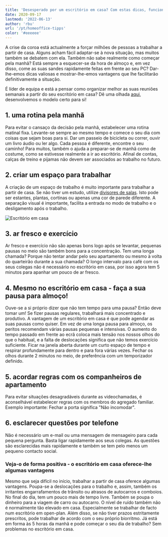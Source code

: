 ```yaml
---
title: 'Desesperado por um escritório em casa? Com estas dicas, funciona! | SeaTable'
date: 2020-09-17
lastmod: '2022-06-13'
author: 'rbu'
url: '/pt/homeoffice-tipps'
color: '#eeeeee'
---
```


A crise da coroa está actualmente a forçar milhões de pessoas a trabalhar a partir de casa. Alguns acham fácil adaptar-se à nova situação, mas muitos também se debatem com ela. Também não sabe realmente como começar pela manhã? Está sempre a esquecer-se da hora de almoço e, em vez disso, come as suas sandes rapidamente feitas em frente ao seu PC? Dar-lhe-emos dicas valiosas e mostrar-lhe-emos vantagens que lhe facilitarão definitivamente a situação.

É líder de equipa e está a pensar como organizar melhor as suas reuniões semanais a partir do seu escritório em casa? Dê uma olhada [aqui,](https://seatable.io/pt/team-meetings-remote-organisieren/) desenvolvemos o modelo certo para si!

## 1\. uma rotina pela manhã

Para evitar o cansaço da decisão pela manhã, estabelecer uma rotina matinal fixa. Levante-se sempre ao mesmo tempo e comece o seu dia com coisas que sejam boas para si. Dar um passeio de bicicleta ou correr, ouvir um livro áudio ou ler algo. Cada pessoa é diferente, encontre o seu caminho! Para muitos, também o ajuda a preparar-se de manhã como de costume, como se estivesse realmente a ir ao escritório. Afinal de contas, calças de treino e pijamas não devem ser associados ao trabalho no futuro.

## 2\. criar um espaço para trabalhar

A criação de um espaço de trabalho é muito importante para trabalhar a partir de casa. Se não tiver um estudo, utilize [divisores de salas](https://diy-family.com/diy-raumteiler-6-praktische-ideen/). Isto pode ser estantes, plantas, cortinas ou apenas uma cor de parede diferente. A separação visual é importante, facilita a entrada no modo de trabalho e o desligamento após o trabalho.

![Escritório em casa](https://seatable.de/wp-content/uploads/2020/09/Bildschirmfoto-2020-09-08-um-11.37.16.png)

## 3\. ar fresco e exercício

Ar fresco e exercício não são apenas bons logo após se levantar, pequenas pausas no meio são também bons para a concentração. Tem uma longa chamada? Porque não tentar andar pelo seu apartamento ou mesmo à volta do quarteirão durante a sua chamada? O longo intervalo para café com os seus colegas não é necessário no escritório em casa, por isso agora tem 5 minutos para apanhar um pouco de ar fresco.

## 4\. Mesmo no escritório em casa - faça a sua pausa para almoço!

Ouve-se a si próprio dizer que não tem tempo para uma pausa? Então deve tomar um! Se fizer pausas regulares, trabalhará mais concentrado e produtivo. A vantagem de um escritório em casa é que pode agendar as suas pausas como quiser. Em vez de uma longa pausa para almoço, os peritos recomendam várias pausas pequenas e intensivas. O aumento do tempo passado em frente ao ecrã coloca mais tensão nos nossos olhos do que o habitual, e a falta de deslocações significa que não temos exercício suficiente. Ficar na janela aberta durante um curto espaço de tempo e respirar profundamente para dentro e para fora várias vezes. Fechar os olhos durante 2 minutos no meio, de preferência com um temporizador definido.

## 5\. acordar regras com os companheiros de apartamento

Para evitar situações desagradáveis durante as videochamadas, é aconselhável estabelecer regras com os membros do agregado familiar. Exemplo importante: Fechar a porta significa "Não incomodar".

## 6\. esclarecer questões por telefone

Não é necessário um e-mail ou uma mensagem de mensageiro para cada pequena pergunta. Basta ligar rapidamente aos seus colegas. As questões são esclarecidas mais rapidamente e também se tem pelo menos um pequeno contacto social.

### Veja-o de forma positiva - o escritório em casa oferece-lhe algumas vantagens

Mesmo que seja difícil no início, trabalhar a partir de casa oferece algumas vantagens. Poupa-se a deslocações para o trabalho e, assim, também os irritantes engarrafamentos de trânsito ou atrasos de autocarros e comboios. No final do dia, tem um pouco mais de tempo livre. Também se poupa o dinheiro para a viagem de carro ou autocarro. O nível de ruído também não é normalmente tão elevado em casa. Especialmente se trabalhar de facto num escritório em open-plan. Além disso, se não tiver prazos estritamente prescritos, pode trabalhar de acordo com o seu próprio biorritmo. Já está em forma às 5 horas da manhã e pode começar o seu dia de trabalho? Sem problemas no escritório em casa.
